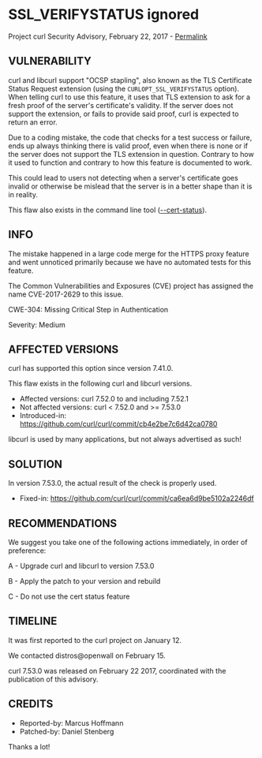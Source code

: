 SSL_VERIFYSTATUS ignored
========================

Project curl Security Advisory, February 22, 2017 -
[Permalink](https://curl.se/docs/CVE-2017-2629.html)

VULNERABILITY
-------------

curl and libcurl support "OCSP stapling", also known as the TLS Certificate
Status Request extension (using the `CURLOPT_SSL_VERIFYSTATUS` option). When
telling curl to use this feature, it uses that TLS extension to ask for a
fresh proof of the server's certificate's validity. If the server does not
support the extension, or fails to provide said proof, curl is expected to
return an error.

Due to a coding mistake, the code that checks for a test success or failure,
ends up always thinking there is valid proof, even when there is none or if
the server does not support the TLS extension in question. Contrary to how it
used to function and contrary to how this feature is documented to work.

This could lead to users not detecting when a server's certificate goes
invalid or otherwise be mislead that the server is in a better shape than it
is in reality.

This flaw also exists in the command line tool
([--cert-status](https://curl.se/docs/manpage.html#--cert-status)).

INFO
----

The mistake happened in a large code merge for the HTTPS proxy feature and
went unnoticed primarily because we have no automated tests for this feature.

The Common Vulnerabilities and Exposures (CVE) project has assigned the name
CVE-2017-2629 to this issue.

CWE-304: Missing Critical Step in Authentication

Severity: Medium

AFFECTED VERSIONS
-----------------

curl has supported this option since version 7.41.0.

This flaw exists in the following curl and libcurl versions.

- Affected versions: curl 7.52.0 to and including 7.52.1
- Not affected versions: curl < 7.52.0 and >= 7.53.0
- Introduced-in: https://github.com/curl/curl/commit/cb4e2be7c6d42ca0780

libcurl is used by many applications, but not always advertised as such!

SOLUTION
------------

In version 7.53.0, the actual result of the check is properly used.

- Fixed-in: https://github.com/curl/curl/commit/ca6ea6d9be5102a2246df

RECOMMENDATIONS
---------------

We suggest you take one of the following actions immediately, in order of
preference:

 A - Upgrade curl and libcurl to version 7.53.0

 B - Apply the patch to your version and rebuild

 C - Do not use the cert status feature

TIMELINE
---------

It was first reported to the curl project on January 12.

We contacted distros@openwall on February 15.

curl 7.53.0 was released on February 22 2017, coordinated with the publication
of this advisory.

CREDITS
-------

- Reported-by: Marcus Hoffmann
- Patched-by: Daniel Stenberg

Thanks a lot!
